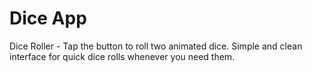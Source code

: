 # Dice App
Dice Roller - Tap the button to roll two animated dice. Simple and clean interface for quick dice rolls whenever you need them.
